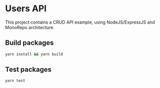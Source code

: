 # Users API

This project contains a CRUD API example, using NodeJS/ExpressJS and MonoRepo architecture.

## Build packages

```bash
yarn install && yarn build
```

## Test packages

```bash
yarn test
```
